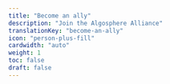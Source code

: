 ```yaml
---
title: "Become an ally"
description: "Join the Algosphere Alliance"
translationKey: "become-an-ally"
icon: "person-plus-fill"
cardwidth: "auto"
weight: 1
toc: false
draft: false
---
```

